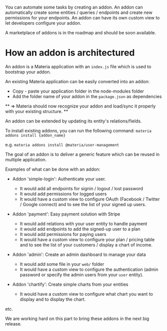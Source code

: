 You can automate some tasks by creating an addon. An addon can automatically create some entities / queries / endpoints and create new permissions for your endpoints. An addon can have its own custom view to let developers configure your addon.

A marketplace of addons is in the roadmap and should be soon available.

# How an addon is architectured

An addon is a Materia application with an `index.js` file which is used to bootstrap your addon.

An existing Materia application can be easily converted into an addon:

* Copy - paste your application folder in the node-modules folder
* Add the folder name of your addon in the `package.json` as dependencies

** => Materia should now recognize your addon and load/sync it properly with your existing structure. **

An addon can be extended by updating its entity's relations/fields.

To install existing addons, you can run the following command: `materia addons install {addon_name}`

e.g. `materia addons install @materia/user-management`

The goal of an addon is to deliver a generic feature which can be reused in multiple application. 


Examples of what can be done with an addon:

* Addon 'simple-login': Authenticate your user.
	* It would add all endpoints for signin / logout / lost password
	* It would add permissions for logged users
	* It would have a custom view to configure OAuth (Facebook / Twitter / Google connect) and to see the list of your signed up users.

* Addon 'payment': Easy payment solution with Stripe
	* It would add relations with your user entity to handle payment
	* it would add endpoints to add the signed-up user to a plan
	* It would add permissions for paying users
	* It would have a custom view to configure your plan / pricing table and to see the list of your customers / display a chart of income.

* Addon 'admin': Create an admin dashboard to manage your data
	* It would add some file in your `web/` folder
	* It would have a custom view to configure the authentication (admin password or specify the admin users from your `user` entity).

* Addon 'chartify': Create simple charts from your entities
	* It would have a custom view to configure what chart you want to display and to display the chart.

etc.

We are working hard on this part to bring these addons in the next big release.

